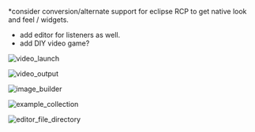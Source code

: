 *consider conversion/alternate support for eclipse RCP to get native look and feel / widgets.
* add editor for listeners as well.
* add DIY video game?

![video_launch](https://github.com/user-attachments/assets/1a8eff64-7255-44c6-b4c2-283b87ca014a)


![video_output](https://github.com/user-attachments/assets/1bd73912-4c0f-47c5-964e-ade74c5ab094)

![image_builder](https://github.com/user-attachments/assets/bef1a429-8505-4946-82d6-2f13d8e3237b)

![example_collection](https://github.com/user-attachments/assets/497d46c3-a491-418a-8095-14ad6ca39aeb)

![editor_file_directory](https://github.com/user-attachments/assets/03faf10f-9b9f-4a96-a454-ad3d3e145af7)
